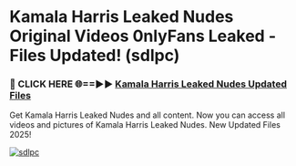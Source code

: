 # Kamala Harris Leaked Nudes Original Videos 0nlyFans Leaked - Files Updated! (sdlpc)

<h3>🔴 CLICK HERE 🌐==►► <a href="https://tinyurl.com/4mcuefdz" rel="nofollow">Kamala Harris Leaked Nudes Updated Files</a></h3>

Get Kamala Harris Leaked Nudes and all content. Now you can access all videos and pictures of Kamala Harris Leaked Nudes. New Updated Files 2025!

[![sdlpc](https://i.imgur.com/StAQSOY.gif)](https://tinyurl.com/4mcuefdz)
